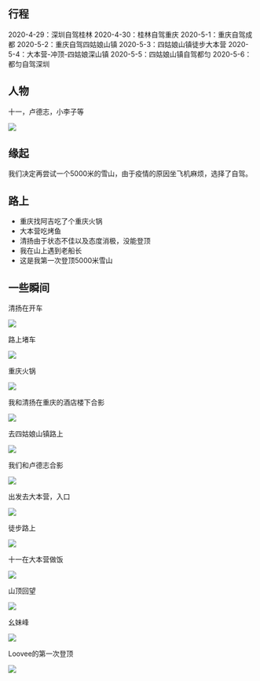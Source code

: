 ## 行程

2020-4-29：深圳自驾桂林
2020-4-30：桂林自驾重庆
2020-5-1：重庆自驾成都
2020-5-2：重庆自驾四姑娘山镇
2020-5-3：四姑娘山镇徒步大本营
2020-5-4：大本营-冲顶-四姑娘深山镇
2020-5-5：四姑娘山镇自驾都匀
2020-5-6：都匀自驾深圳


## 人物

十一，卢德志，小李子等

![](https://raw.githubusercontent.com/helloqingyang/mkdocs/main/docs/images/%E4%BA%8C%E5%B3%B0/1.jpg)

## 缘起

我们决定再尝试一个5000米的雪山，由于疫情的原因坐飞机麻烦，选择了自驾。

## 路上

* 重庆找阿吉吃了个重庆火锅
* 大本营吃烤鱼
* 清扬由于状态不佳以及态度消极，没能登顶
* 我在山上遇到老船长
* 这是我第一次登顶5000米雪山


## 一些瞬间

清扬在开车

![](https://raw.githubusercontent.com/helloqingyang/mkdocs/main/docs/images/%E4%BA%8C%E5%B3%B0/IMG_20200429_191235_1.jpg)

路上堵车

![](https://raw.githubusercontent.com/helloqingyang/mkdocs/main/docs/images/%E4%BA%8C%E5%B3%B0/IMG_20200430_165235_1.jpg)

重庆火锅

![](https://raw.githubusercontent.com/helloqingyang/mkdocs/main/docs/images/%E4%BA%8C%E5%B3%B0/IMG_20200430_212829.jpg)

我和清扬在重庆的酒店楼下合影

![](https://raw.githubusercontent.com/helloqingyang/mkdocs/main/docs/images/%E4%BA%8C%E5%B3%B0/IMG_20200501_121924_1.jpg)

去四姑娘山镇路上

![](https://raw.githubusercontent.com/helloqingyang/mkdocs/main/docs/images/%E4%BA%8C%E5%B3%B0/IMG_20200502_170118_1.jpg)

我们和卢德志合影

![](https://raw.githubusercontent.com/helloqingyang/mkdocs/main/docs/images/%E4%BA%8C%E5%B3%B0/IMG_20200502_175316_1.jpg)

出发去大本营，入口

![](https://raw.githubusercontent.com/helloqingyang/mkdocs/main/docs/images/%E4%BA%8C%E5%B3%B0/IMG_20200503_084304_1.jpg)

徒步路上

![](https://raw.githubusercontent.com/helloqingyang/mkdocs/main/docs/images/%E4%BA%8C%E5%B3%B0/IMG_20200503_102901_1.jpg)

十一在大本营做饭

![](https://raw.githubusercontent.com/helloqingyang/mkdocs/main/docs/images/%E4%BA%8C%E5%B3%B0/IMG_20200503_182127_1.jpg)

山顶回望

![](https://raw.githubusercontent.com/helloqingyang/mkdocs/main/docs/images/%E4%BA%8C%E5%B3%B0/IMG_20200504_084835_1.jpg)

幺妹峰

![](https://raw.githubusercontent.com/helloqingyang/mkdocs/main/docs/images/%E4%BA%8C%E5%B3%B0/IMG_20200504_084946_1.jpg)

Loovee的第一次登顶

![](https://raw.githubusercontent.com/helloqingyang/mkdocs/main/docs/images/%E4%BA%8C%E5%B3%B0/IMG_20200504_085918_1.jpg)
